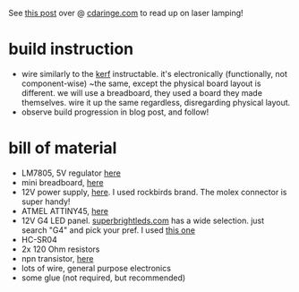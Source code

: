 See [this post](http://cdaringe.com/laser-lamps-a-very-maker-christmas/) over @ [cdaringe.com](http://cdaringe.com/) to read up on laser lamping!

# build instruction
- wire similarly to the [kerf](http://www.instructables.com/id/Kerf-Table-Lamp/) instructable.  it's electronically (functionally, not component-wise) ~the same, except the physical board layout is different. we will use a breadboard, they used a board they made themselves.  wire it up the same regardless, disregarding physical layout.
- observe build progression in blog post, and follow!

# bill of material
- LM7805, 5V regulator [here](http://www.amazon.com/s/ref=nb_sb_noss_2?url=search-alias%3Dindustrial&field-keywords=lm7805&rh=n%3A16310091%2Ck%3Alm7805)
- mini breadboard, [here](http://www.amazon.com/s/ref=nb_sb_noss?url=search-alias%3Dindustrial&field-keywords=Mini+Breadboard)
- 12V power supply, [here](http://www.amazon.com/gp/product/B00VM28NWW?psc=1&redirect=true&ref_=oh_aui_detailpage_o04_s00).  I used rockbirds brand.  The molex connector is super handy!
- ATMEL ATTINY45, [here](http://www.amazon.com/s/ref=nb_sb_noss_2?url=search-alias%3Dcomputers&field-keywords=ATMEL+ATTINY45)
- 12V G4 LED panel.  [superbrightleds.com](https://www.superbrightleds.com/) has a wide selection.  just search "G4" and pick your pref.  I used [this one](moreinfo/landscape-bulbs/g4-led-bulb-9-smd-led-bi-pin-led-disc-lan/2696/)
- HC-SR04
- 2x 120 Ohm resistors
- npn transistor, [here](https://en.wikipedia.org/wiki/2N2222)
- lots of wire, general purpose electronics
- some glue (not required, but recommended)
